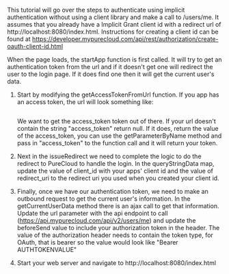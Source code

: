This tutorial will go over the steps to authenticate using implicit authentication without using a client library and make a call to /users/me.  It assumes that you already have a Implicit Grant client id with a redirect url of http://localhost:8080/index.html.  Instructions for creating a client id can be found at https://developer.mypurecloud.com/api/rest/authorization/create-oauth-client-id.html

When the page loads, the startApp function is first called.  It will try to get an authentication token from the url and if it doesn't get one will redirect the user to the login page.  If it does find one then it will get the current user's data.

1. Start by modifying the getAccessTokenFromUrl function. If you app has an access token, the url will look something like:

    ``` http://localhost:8080/index.html#access_token=4gqFY-z24234OpMSG0X27JDuRi0Y-RvPQ6Rm0qSHj1Jd05vEGxTsssEedSw0vFAuS4YOvwZwAcKi-kw&expires_in=86399&token_type=bearer
    ```

    We want to get the access_token token out of there.  If your url doesn't contain the string "access_token" return null.  If it does, return the value of the access_token, you can use the getParameterByName method and pass in "access_token" to the function call and it will return your token.

2. Next in the issueRedirect we need to complete the logic to do the redirect to PureCloud to handle the login. In the queryStringData map, update the value of client_id with your apps' client id and the value of redirect_uri to the redirect uri you used when you created your client id.

3. Finally, once we have our authentication token, we need to make an outbound request to get the current user's information. In the getCurrentUserData method there is an ajax call to get that information.  Update the url parameter with the api endpoint to call (https://api.mypurecloud.com/api/v2/users/me)  and update the beforeSend value to include your authorization token in the header. The value of the authorization header needs to contain the token type, for OAuth, that is bearer so the value would look like "Bearer AUTHTOKENVALUE"

4. Start your web server and navigate to http://localhost:8080/index.html
